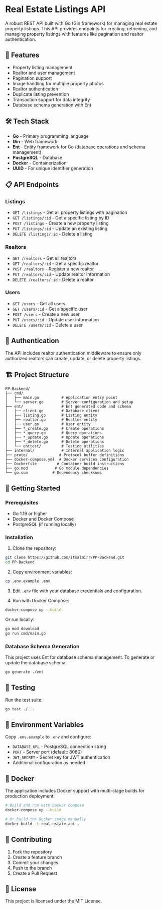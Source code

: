 # Real Estate Listings API

A robust REST API built with Go (Gin framework) for managing real estate property listings. This API provides endpoints for creating, retrieving, and managing property listings with features like pagination and realtor authentication.

## 🚀 Features

- Property listing management
- Realtor and user management
- Pagination support
- Image handling for multiple property photos
- Realtor authentication
- Duplicate listing prevention
- Transaction support for data integrity
- Database schema generation with Ent

## 🛠️ Tech Stack

- **Go** - Primary programming language
- **Gin** - Web framework
- **Ent** - Entity framework for Go (database operations and schema management)
- **PostgreSQL** - Database
- **Docker** - Containerization
- **UUID** - For unique identifier generation

## 📋 API Endpoints

### Listings
- `GET /listings` - Get all property listings with pagination
- `GET /listings/:id` - Get a specific listing by ID
- `POST /listings` - Create a new property listing
- `PUT /listings/:id` - Update an existing listing
- `DELETE /listings/:id` - Delete a listing

### Realtors
- `GET /realtors` - Get all realtors
- `GET /realtors/:id` - Get a specific realtor
- `POST /realtors` - Register a new realtor
- `PUT /realtors/:id` - Update realtor information
- `DELETE /realtors/:id` - Delete a realtor

### Users
- `GET /users` - Get all users
- `GET /users/:id` - Get a specific user
- `POST /users` - Create a new user
- `PUT /users/:id` - Update user information
- `DELETE /users/:id` - Delete a user

## 🔐 Authentication

The API includes realtor authentication middleware to ensure only authorized realtors can create, update, or delete property listings.

## 🏗️ Project Structure

```
PP-Backend/
├── cmd/
│   ├── main.go          # Application entry point
│   └── server.go        # Server configuration and setup
├── ent/                 # Ent generated code and schema
│   ├── client.go        # Database client
│   ├── listing.go       # Listing entity
│   ├── realtor.go       # Realtor entity
│   ├── user.go          # User entity
│   ├── *_create.go      # Create operations
│   ├── *_query.go       # Query operations
│   ├── *_update.go      # Update operations
│   ├── *_delete.go      # Delete operations
│   └── enttest/         # Testing utilities
├── internal/            # Internal application logic
├── proto/              # Protocol buffer definitions
├── docker-compose.yml  # Docker services configuration
├── Dockerfile         # Container build instructions
├── go.mod            # Go module dependencies
└── go.sum           # Dependency checksums
```

## 🚀 Getting Started

### Prerequisites
- Go 1.19 or higher
- Docker and Docker Compose
- PostgreSQL (if running locally)

### Installation

1. Clone the repository:
```bash
git clone https://github.com/itsalmirr/PP-Backend.git
cd PP-Backend
```

2. Copy environment variables:
```bash
cp .env.example .env
```

3. Edit `.env` file with your database credentials and configuration.

4. Run with Docker Compose:
```bash
docker-compose up --build
```

Or run locally:
```bash
go mod download
go run cmd/main.go
```

### Database Schema Generation

This project uses Ent for database schema management. To generate or update the database schema:

```bash
go generate ./ent
```

## 🧪 Testing

Run the test suite:
```bash
go test ./...
```

## 📝 Environment Variables

Copy `.env.example` to `.env` and configure:

- `DATABASE_URL` - PostgreSQL connection string
- `PORT` - Server port (default: 8080)
- `JWT_SECRET` - Secret key for JWT authentication
- Additional configuration as needed

## 🐳 Docker

The application includes Docker support with multi-stage builds for production deployment:

```bash
# Build and run with Docker Compose
docker-compose up --build

# Or build the Docker image manually
docker build -t real-estate-api .
```

## 🤝 Contributing

1. Fork the repository
2. Create a feature branch
3. Commit your changes
4. Push to the branch
5. Create a Pull Request

## 📄 License

This project is licensed under the MIT License.